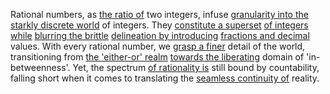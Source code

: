 
Rational numbers, as [the ratio of](1/1/3/2/3/1/3/3/.Ratio) two integers, infuse [granularity into the](1/1/3/2/1/1/3/3/.Regularity) [starkly discrete world](1/1/3/1/1/.Discrete) of integers. They [constitute a superset](1/1/3/1/1/3/3/1/_Subset-Superset) [of integers while](1/1/3/1/1/3/3/2/2/3/.Integers) [blurring the brittle](3/1/1/2/3/3/3/_Blur-Clarity) [delineation by introducing](1/1/2/3/2/_Induction-Deduction) [fractions and decimal](1/1/3/1/1/3/1/3/2/3/.Decimal%20Expansion) values. With every rational number, we [grasp a finer](1/2/3/1/3/2/1/2/_Grip-Loosen) detail of the world, transitioning from [the 'either-or' realm](1/1/2/3/1/2/.Rational) [towards the liberating](2/3/2/2/_Oppression-Liberation) domain of 'in-betweenness'. Yet, the spectrum [of rationality is](2/1/3/2/1/_Rational-Intuitive) still bound by countability, falling short when it comes to translating the [seamless continuity of](1/2/1/1/1/3/1/2/.Continuity) reality.

